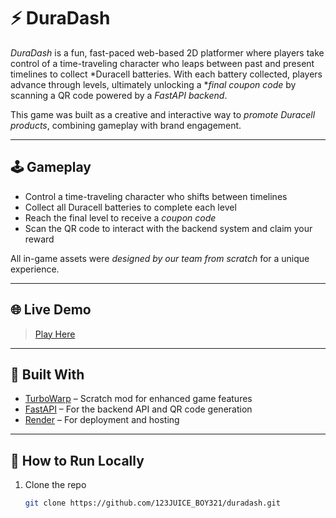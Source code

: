 # ⚡ DuraDash

*DuraDash* is a fun, fast-paced web-based 2D platformer where players take control of a time-traveling character who leaps between past and present timelines to collect *Duracell batteries. With each battery collected, players advance through levels, ultimately unlocking a **final coupon code* by scanning a QR code powered by a *FastAPI backend*.

This game was built as a creative and interactive way to *promote Duracell products*, combining gameplay with brand engagement.

---

## 🕹 Gameplay

- Control a time-traveling character who shifts between timelines
- Collect all Duracell batteries to complete each level
- Reach the final level to receive a *coupon code*
- Scan the QR code to interact with the backend system and claim your reward

All in-game assets were *designed by our team from scratch* for a unique experience.

---

## 🌐 Live Demo

> [Play Here](https://dura-dash.onrender.com/Dura-Dash.html)

---

## 🚀 Built With

- [TurboWarp](https://turbowarp.org/) – Scratch mod for enhanced game features
- [FastAPI](https://fastapi.tiangolo.com/) – For the backend API and QR code generation
- [Render](https://render.com/) – For deployment and hosting

---

## 📂 How to Run Locally

1. Clone the repo  
   ```bash
   git clone https://github.com/123JUICE_BOY321/duradash.git
